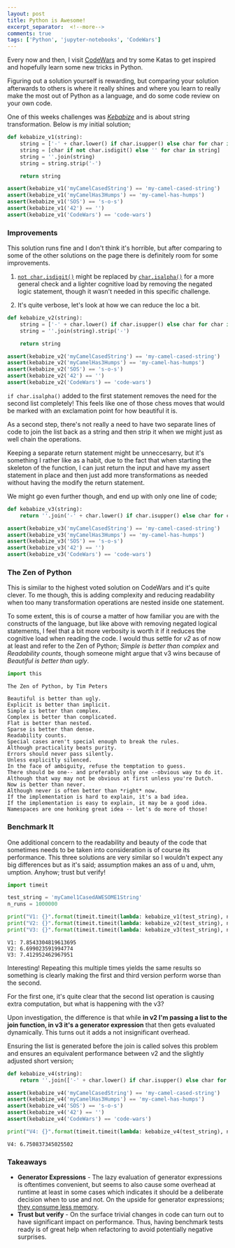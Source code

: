 ```yaml
---
layout: post
title: Python is Awesome!
excerpt_separator:  <!--more-->
comments: true
tags: ['Python', 'jupyter-notebooks', 'CodeWars']
---
```


Every now and then, I visit [CodeWars](https://www.codewars.com) and try some Katas to get inspired and hopefully learn some new tricks in Python.

Figuring out a solution yourself is rewarding, but comparing your solution afterwards to others is where it really shines and where you learn to really make the most out of Python as a language, and do some code review on your own code.

One of this weeks challenges was [_Kebabize_](https://www.codewars.com/kata/57f8ff867a28db569e000c4a) and is about string transformation. Below is my initial solution;


```python
def kebabize_v1(string):
    string = ['-' + char.lower() if char.isupper() else char for char in string]
    string = [char if not char.isdigit() else '' for char in string]
    string = ''.join(string)
    string = string.strip('-')

    return string

assert(kebabize_v1('myCamelCasedString') == 'my-camel-cased-string')
assert(kebabize_v1('myCamelHas3Humps') == 'my-camel-has-humps')
assert(kebabize_v1('SOS') == 's-o-s')
assert(kebabize_v1('42') == '')
assert(kebabize_v1('CodeWars') == 'code-wars')
```

<!--more-->

### Improvements
This solution runs fine and I don't think it's horrible, but after comparing to some of the other solutions on the page there is definitely room for some improvements.

1. [`not char.isdigit()`](https://docs.python.org/3/library/stdtypes.html#str.isdigit) might be replaced by [`char.isalpha()`](https://docs.python.org/3/library/stdtypes.html#str.isalpha) for a more general check and a lighter cognitive load by removing the negated logic statement, though it wasn't needed in this specific challenge.

2. It's quite verbose, let's look at how we can reduce the loc a bit.


```python
def kebabize_v2(string):
    string = ['-' + char.lower() if char.isupper() else char for char in string if char.isalpha()]
    string = ''.join(string).strip('-')

    return string

assert(kebabize_v2('myCamelCasedString') == 'my-camel-cased-string')
assert(kebabize_v2('myCamelHas3Humps') == 'my-camel-has-humps')
assert(kebabize_v2('SOS') == 's-o-s')
assert(kebabize_v2('42') == '')
assert(kebabize_v2('CodeWars') == 'code-wars')
```

`if char.isalpha()` added to the first statement removes the need for the second list completely! This feels like one of those chess moves that would be marked with an exclamation point for how beautiful it is.

As a second step, there's not really a need to have two separate lines of code to join the list back as a string and then strip it when we might just as well chain the operations.

Keeping a separate return statement might be unneccesarry, but it's something I rather like as a habit, due to the fact that when starting the skeleton of the function, I can just return the input and have my assert statement in place and then just add more transformations as needed without having the modify the return statement.

We might go even further though, and end up with only one line of code;


```python
def kebabize_v3(string):
    return ''.join('-' + char.lower() if char.isupper() else char for char in string if char.isalpha()).strip('-')

assert(kebabize_v3('myCamelCasedString') == 'my-camel-cased-string')
assert(kebabize_v3('myCamelHas3Humps') == 'my-camel-has-humps')
assert(kebabize_v3('SOS') == 's-o-s')
assert(kebabize_v3('42') == '')
assert(kebabize_v3('CodeWars') == 'code-wars')
```

### The Zen of Python
This is similar to the highest voted solution on CodeWars and it's quite clever. To me though, this is adding complexity and reducing readability when too many transformation operations are nested inside one statement.

To some extent, this is of course a matter of how familiar you are with the constructs of the language, but like above with removing negated logical statements, I feel that a bit more verbosity is worth it if it reduces the cognitive load when reading the code. I would thus settle for _v2_ as of now at least and refer to the Zen of Python; _Simple is better than complex_ and _Readability counts_, though someone might argue that v3 wins because of _Beautiful is better than ugly_.


```python
import this
```

    The Zen of Python, by Tim Peters

    Beautiful is better than ugly.
    Explicit is better than implicit.
    Simple is better than complex.
    Complex is better than complicated.
    Flat is better than nested.
    Sparse is better than dense.
    Readability counts.
    Special cases aren't special enough to break the rules.
    Although practicality beats purity.
    Errors should never pass silently.
    Unless explicitly silenced.
    In the face of ambiguity, refuse the temptation to guess.
    There should be one-- and preferably only one --obvious way to do it.
    Although that way may not be obvious at first unless you're Dutch.
    Now is better than never.
    Although never is often better than *right* now.
    If the implementation is hard to explain, it's a bad idea.
    If the implementation is easy to explain, it may be a good idea.
    Namespaces are one honking great idea -- let's do more of those!


### Benchmark It
One additional concern to the readability and beauty of the code that sometimes needs to be taken into consideration is of course its performance. This three solutions are very similar so I wouldn't expect any big differences but as it's said; assumption makes an ass of u and, uhm, umption. Anyhow; trust but verify!


```python
import timeit

test_string = 'myCamel1CasedAWESOME1String'
n_runs = 1000000

print("V1: {}".format(timeit.timeit(lambda: kebabize_v1(test_string), number=n_runs)))
print("V2: {}".format(timeit.timeit(lambda: kebabize_v2(test_string), number=n_runs)))
print("V3: {}".format(timeit.timeit(lambda: kebabize_v3(test_string), number=n_runs)))
```

    V1: 7.8543304819613695
    V2: 6.699023591994774
    V3: 7.412952462967951


Interesting! Repeating this multiple times yields the same results so something is clearly making the first and third version perform worse than the second.

For the first one, it's quite clear that the second list operation is causing extra computation, but what is happening with the v3?

Upon investigation, the difference is that while **in v2 I'm passing a list to the join function, in v3 it's a generator expression** that then gets evaluated dynamically. This turns out it adds a not insignificant overhead.

Ensuring the list is generated before the join is called solves this problem and ensures an equivalent performance between v2 and the slightly adjusted short version;


```python
def kebabize_v4(string):
    return ''.join(['-' + char.lower() if char.isupper() else char for char in string if char.isalpha()]).strip('-')

assert(kebabize_v4('myCamelCasedString') == 'my-camel-cased-string')
assert(kebabize_v4('myCamelHas3Humps') == 'my-camel-has-humps')
assert(kebabize_v4('SOS') == 's-o-s')
assert(kebabize_v4('42') == '')
assert(kebabize_v4('CodeWars') == 'code-wars')

print("V4: {}".format(timeit.timeit(lambda: kebabize_v4(test_string), number=n_runs)))
```

    V4: 6.750837345025502


### Takeaways
- **Generator Expressions** - The lazy evaluation of generator expressions is oftentimes convenient, but seems to also cause some overhead at runtime at least in some cases which indicates it should be a deliberate decision when to use and not. On the upside for generator expressions; [they consume less memory](https://swizec.com/blog/python-and-lazy-evaluation/swizec/5148).
- **Trust but verify** - On the surface trivial changes in code can turn out to have significant impact on performance. Thus, having benchmark tests ready is of great help when refactoring to avoid potentially negative surprises.
